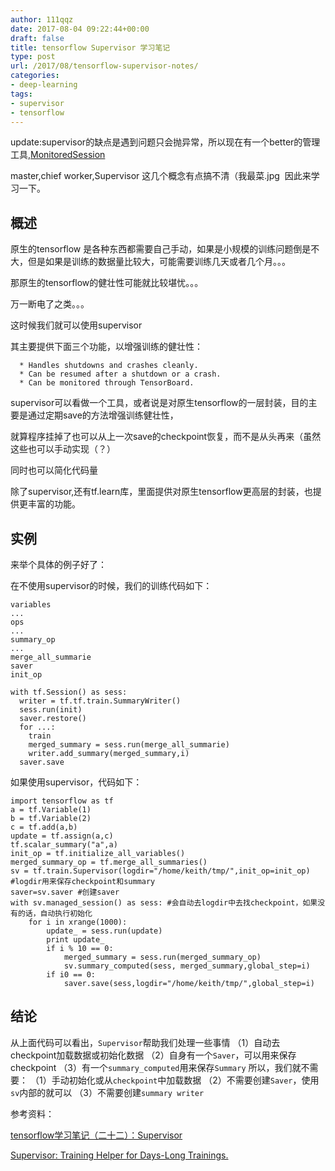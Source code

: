 ```yaml
---
author: 111qqz
date: 2017-08-04 09:22:44+00:00
draft: false
title: tensorflow Supervisor 学习笔记
type: post
url: /2017/08/tensorflow-supervisor-notes/
categories:
- deep-learning
tags:
- supervisor
- tensorflow
---
```


update:supervisor的缺点是遇到问题只会抛异常，所以现在有一个better的管理工具,[MonitoredSession](https://www.tensorflow.org/api_docs/python/tf/train/MonitoredSession)

master,chief worker,Supervisor 这几个概念有点搞不清（我最菜.jpg  因此来学习一下。



## 概述



原生的tensorflow 是各种东西都需要自己手动，如果是小规模的训练问题倒是不大，但是如果是训练的数据量比较大，可能需要训练几天或者几个月。。。

那原生的tensorflow的健壮性可能就比较堪忧。。。

万一断电了之类。。。

这时候我们就可以使用supervisor

其主要提供下面三个功能，以增强训练的健壮性：




      * Handles shutdowns and crashes cleanly.
      * Can be resumed after a shutdown or a crash.
      * Can be monitored through TensorBoard.


supervisor可以看做一个工具，或者说是对原生tensorflow的一层封装，目的主要是通过定期save的方法增强训练健壮性，

就算程序挂掉了也可以从上一次save的checkpoint恢复，而不是从头再来（虽然这些也可以手动实现（？）

同时也可以简化代码量

除了supervisor,还有tf.learn库，里面提供对原生tensorflow更高层的封装，也提供更丰富的功能。





## 实例



来举个具体的例子好了：

在不使用supervisor的时候，我们的训练代码如下：


    
    variables
    ...
    ops
    ...
    summary_op
    ...
    merge_all_summarie
    saver
    init_op
    
    with tf.Session() as sess:
      writer = tf.tf.train.SummaryWriter()
      sess.run(init)
      saver.restore()
      for ...:
        train
        merged_summary = sess.run(merge_all_summarie)
        writer.add_summary(merged_summary,i)
      saver.save



如果使用supervisor，代码如下：


    
    import tensorflow as tf
    a = tf.Variable(1)
    b = tf.Variable(2)
    c = tf.add(a,b)
    update = tf.assign(a,c)
    tf.scalar_summary("a",a)
    init_op = tf.initialize_all_variables()
    merged_summary_op = tf.merge_all_summaries()
    sv = tf.train.Supervisor(logdir="/home/keith/tmp/",init_op=init_op) #logdir用来保存checkpoint和summary
    saver=sv.saver #创建saver
    with sv.managed_session() as sess: #会自动去logdir中去找checkpoint，如果没有的话，自动执行初始化
        for i in xrange(1000):
            update_ = sess.run(update)
            print update_
            if i % 10 == 0:
                merged_summary = sess.run(merged_summary_op)
                sv.summary_computed(sess, merged_summary,global_step=i)
            if i0 == 0:
                saver.save(sess,logdir="/home/keith/tmp/",global_step=i)







## 结论



从上面代码可以看出，`Supervisor`帮助我们处理一些事情
（1）自动去checkpoint加载数据或初始化数据
（2）自身有一个`Saver`，可以用来保存checkpoint
（3）有一个`summary_computed`用来保存`Summary`
所以，我们就不需要：
（1）手动初始化或从`checkpoint`中加载数据
（2）不需要创建`Saver`，使用`sv`内部的就可以
（3）不需要创建`summary writer`





参考资料：

[tensorflow学习笔记（二十二）：Supervisor](http://blog.csdn.net/u012436149/article/details/53341372http://blog.csdn.net/u012436149/article/details/53341372)

[Supervisor: Training Helper for Days-Long Trainings.](https://www.tensorflow.org/programmers_guide/supervisor)



